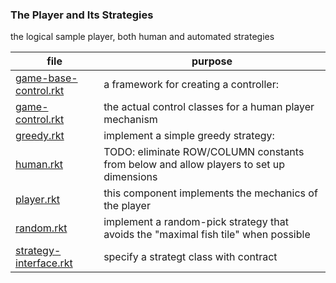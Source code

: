 ### The Player and Its Strategies 

the logical sample player, both human and automated strategies		    

| file | purpose |
|--------------------- | ------- |
| [game-base-control.rkt](game-base-control.rkt) | a framework for creating a controller: | 
| [game-control.rkt](game-control.rkt) | the actual control classes for a human player mechanism | 
| [greedy.rkt](greedy.rkt) | implement a simple greedy strategy: | 
| [human.rkt](human.rkt) | TODO: eliminate ROW/COLUMN constants from below and allow players to set up dimensions | 
| [player.rkt](player.rkt) | this component implements the mechanics of the player | 
| [random.rkt](random.rkt) | implement a random-pick strategy that avoids the "maximal fish tile" when possible | 
| [strategy-interface.rkt](strategy-interface.rkt) | specify a strategt class with contract | 
